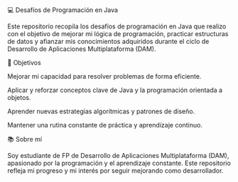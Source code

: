 
💻 Desafíos de Programación en Java

Este repositorio recopila los desafíos de programación en Java que realizo con el objetivo de mejorar mi lógica de programación, practicar estructuras de datos y afianzar mis conocimientos adquiridos durante el ciclo de Desarrollo de Aplicaciones Multiplataforma (DAM).


🎯 Objetivos

Mejorar mi capacidad para resolver problemas de forma eficiente.

Aplicar y reforzar conceptos clave de Java y la programación orientada a objetos.

Aprender nuevas estrategias algorítmicas y patrones de diseño.

Mantener una rutina constante de práctica y aprendizaje continuo.



📚 Sobre mí

Soy estudiante de FP de Desarrollo de Aplicaciones Multiplataforma (DAM), apasionado por la programación y el aprendizaje constante.
Este repositorio refleja mi progreso y mi interés por seguir mejorando como desarrollador.
